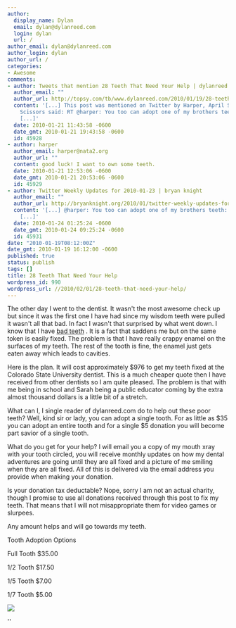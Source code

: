 ```yaml
---
author:
  display_name: Dylan
  email: dylan@dylanreed.com
  login: dylan
  url: /
author_email: dylan@dylanreed.com
author_login: dylan
author_url: /
categories:
- Awesome
comments:
- author: Tweets that mention 28 Teeth That Need Your Help | dylanreed.com -- Topsy.com
  author_email: ""
  author_url: http://topsy.com/tb/www.dylanreed.com/2010/01/19/28-teeth-that-need-your-help/
  content: '[...] This post was mentioned on Twitter by Harper, April Scissors. April
    Scissors said: RT @harper: You too can adopt one of my brothers teeth: //2010/01/19/28-teeth-that-need-your-help/
    [...]'
  date: 2010-01-21 11:43:58 -0600
  date_gmt: 2010-01-21 19:43:58 -0600
  id: 45928
- author: harper
  author_email: harper@nata2.org
  author_url: ""
  content: good luck! I want to own some teeth.
  date: 2010-01-21 12:53:06 -0600
  date_gmt: 2010-01-21 20:53:06 -0600
  id: 45929
- author: Twitter Weekly Updates for 2010-01-23 | bryan knight
  author_email: ""
  author_url: http://bryanknight.org/2010/01/twitter-weekly-updates-for-2010-01-23/
  content: '[...] @harper: You too can adopt one of my brothers teeth: //2010/01/19/28-teeth-that-need-your-help/
    [...]'
  date: 2010-01-24 01:25:24 -0600
  date_gmt: 2010-01-24 09:25:24 -0600
  id: 45931
date: "2010-01-19T08:12:00Z"
date_gmt: 2010-01-19 16:12:00 -0600
published: true
status: publish
tags: []
title: 28 Teeth That Need Your Help
wordpress_id: 990
wordpress_url: //2010/02/01/28-teeth-that-need-your-help/
---
```


The other day I went to the dentist. It wasn't the most awesome check up but since it was the first one I have had since my wisdom teeth were pulled it wasn't all that bad. In fact I wasn't that surprised by what went down. I know that I have [bad teeth][1] . It is a fact that saddens me but on the same token is easily fixed. The problem is that I have really crappy enamel on the surfaces of my teeth. The rest of the tooth is fine, the enamel just gets eaten away which leads to cavities.

   [1]: http://www.flickr.com/photos/dylansarah/4275861247/

Here is the plan. It will cost approximately $976 to get my teeth fixed at the Colorado State University dentist. This is a much cheaper quote then I have received from other dentists so I am quite pleased. The problem is that with me being in school and Sarah being a public educator coming by the extra almost thousand dollars is a little bit of a stretch.

What can I, I single reader of dylanreed.com do to help out these poor teeth? Well, kind sir or lady, you can adopt a single tooth. For as little as $35 you can adopt an entire tooth and for a single $5 donation you will become part savior of a single tooth.

What do you get for your help? I will email you a copy of my mouth xray with your tooth circled, you will receive monthly updates on how my dental adventures are going until they are all fixed and a picture of me smiling when they are all fixed. All of this is delivered via the email address you provide when making your donation.

Is your donation tax deductable? Nope, sorry I am not an actual charity, though I promise to use all donations received through this post to fix my teeth. That means that I will not misappropriate them for video games or slurpees.

Any amount helps and will go towards my teeth.

  


Tooth Adoption Options
  


Full Tooth $35.00

1/2 Tooth $17.50

1/5 Tooth $7.00

1/7 Tooth $5.00  

  
  
  
  
![][2]  


   [2]: https://www.paypal.com/en_US/i/scr/pixel.gif

''